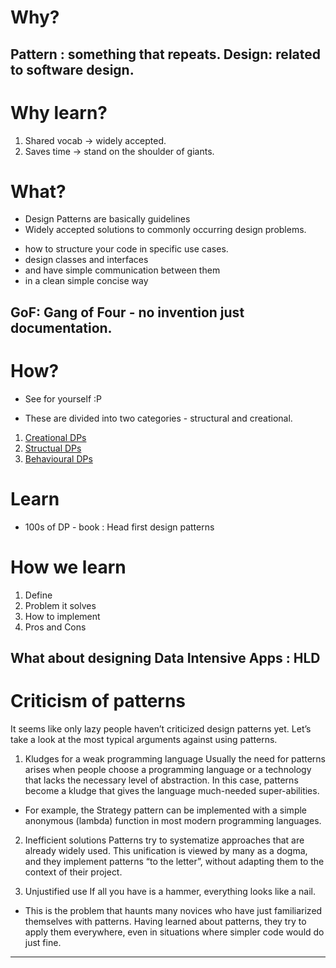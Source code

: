 # Why?

Pattern : something that repeats.
Design: related to software design.
-----------------------------------------------------------------------------------------------------------------------------------------
# Why learn?

1. Shared vocab -> widely accepted.
2. Saves time -> stand on the shoulder of giants.

# What? 
* Design Patterns are basically guidelines 
* Widely accepted solutions to commonly occurring design problems.

- how to structure your code in specific use cases.
- design classes and interfaces
- and have simple communication between them
- in a clean simple concise way

GoF: Gang of Four - no invention just documentation.
-----------------------------------------------------------------------------------------------------------------------------------------
# How? 
* See for yourself :P 
- These are divided into two categories - structural and creational.
1. <a href = './creational/Readme.md'> Creational DPs </a>
2. <a href = './structural/Readme.md'> Structual DPs </a>
3. <a href = './behavioural/Readme.md'> Behavioural DPs </a>

# Learn 
* 100s of DP - book : Head first design patterns

# How we learn
1. Define
2. Problem it solves
3. How to implement
4. Pros and Cons

What about designing Data Intensive Apps : HLD
-----------------------------------------------------------------------------------------------------------------------------------------
# Criticism of patterns
It seems like only lazy people haven’t criticized design patterns yet. Let’s take a look at the most typical arguments against using patterns.

1. Kludges for a weak programming language 
Usually the need for patterns arises when people choose a programming language or a technology that lacks the necessary level of abstraction. In this case, patterns become a kludge that gives the language much-needed super-abilities.
- For example, the Strategy pattern can be implemented with a simple anonymous (lambda) function in most modern programming languages.

2. Inefficient solutions
Patterns try to systematize approaches that are already widely used. This unification is viewed by many as a dogma, and they implement patterns “to the letter”, without adapting them to the context of their project.

3. Unjustified use
If all you have is a hammer, everything looks like a nail.
- This is the problem that haunts many novices who have just familiarized themselves with patterns. Having learned about patterns, they try to apply them everywhere, even in situations where simpler code would do just fine.
-----------------------------------------------------------------------------------------------------------------------------------------